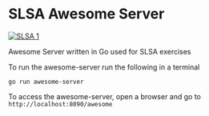 # SLSA Awesome Server
[![SLSA 1](https://slsa.dev/images/gh-badge-level1.svg)](https://slsa.dev)

Awesome Server written in Go used for SLSA exercises

To run the awesome-server run the following in a terminal

```
go run awesome-server
```

To access the awesome-server, open a browser and go to `http://localhost:8090/awesome`
